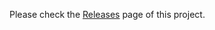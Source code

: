 Please check the [Releases](https://github.com/ZWkang/vscode-className-completion/releases) page of this project.
